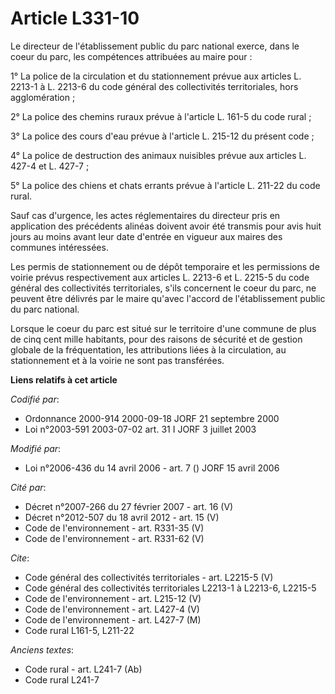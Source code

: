 # Article L331-10

Le directeur de l'établissement public du parc national exerce, dans le coeur du parc, les compétences attribuées au maire
pour :

1° La police de la circulation et du stationnement prévue aux articles L. 2213-1 à L. 2213-6 du code général des
collectivités territoriales, hors agglomération ;

2° La police des chemins ruraux prévue à l'article L. 161-5 du code rural ;

3° La police des cours d'eau prévue à l'article L. 215-12 du présent code ;

4° La police de destruction des animaux nuisibles prévue aux articles L. 427-4 et L. 427-7 ;

5° La police des chiens et chats errants prévue à l'article L. 211-22 du code rural.

Sauf cas d'urgence, les actes réglementaires du directeur pris en application des précédents alinéas doivent avoir été
transmis pour avis huit jours au moins avant leur date d'entrée en vigueur aux maires des communes intéressées.

Les permis de stationnement ou de dépôt temporaire et les permissions de voirie prévus respectivement aux articles L. 2213-6
et L. 2215-5 du code général des collectivités territoriales, s'ils concernent le coeur du parc, ne peuvent être délivrés par
le maire qu'avec l'accord de l'établissement public du parc national.

Lorsque le coeur du parc est situé sur le territoire d'une commune de plus de cinq cent mille habitants, pour des raisons de
sécurité et de gestion globale de la fréquentation, les attributions liées à la circulation, au stationnement et à la voirie
ne sont pas transférées.

**Liens relatifs à cet article**

_Codifié par_:

  - Ordonnance 2000-914 2000-09-18 JORF 21 septembre 2000
  - Loi n°2003-591 2003-07-02 art. 31 I JORF 3 juillet 2003

_Modifié par_:

  - Loi n°2006-436 du 14 avril 2006 - art. 7 () JORF 15 avril 2006

_Cité par_:

  - Décret n°2007-266 du 27 février 2007 - art. 16 (V)
  - Décret n°2012-507 du 18 avril 2012 - art. 15 (V)
  - Code de l'environnement - art. R331-35 (V)
  - Code de l'environnement - art. R331-62 (V)

_Cite_:

  - Code général des collectivités territoriales - art. L2215-5 (V)
  - Code général des collectivités territoriales L2213-1 à L2213-6, L2215-5
  - Code de l'environnement - art. L215-12 (V)
  - Code de l'environnement - art. L427-4 (V)
  - Code de l'environnement - art. L427-7 (M)
  - Code rural L161-5, L211-22

_Anciens textes_:

  - Code rural - art. L241-7 (Ab)
  - Code rural L241-7
